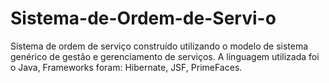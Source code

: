 # Sistema-de-Ordem-de-Servi-o
Sistema de ordem de serviço construído utilizando o modelo de sistema genérico de gestão e gerenciamento de serviços. 
A linguagem utilizada foi o Java, Frameworks foram: Hibernate, JSF, PrimeFaces.
